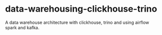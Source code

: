 # data-warehousing-clickhouse-trino
A data warehouse architecture with clickhouse, trino and using airflow spark and kafka.
